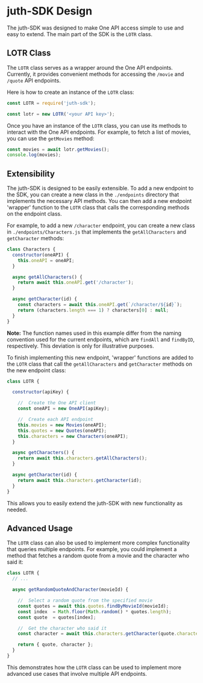 # juth-SDK Design

The juth-SDK was designed to make One API access simple to use and easy to extend. The main part of the SDK is the `LOTR` class.

## LOTR Class

The `LOTR` class serves as a wrapper around the One API endpoints. Currently, it provides convenient methods for accessing the `/movie` and `/quote` API endpoints.

Here is how to create an instance of the `LOTR` class:

```javascript
const LOTR = require('juth-sdk');

const lotr = new LOTR('<your API key>');
```

Once you have an instance of the `LOTR` class, you can use its methods to interact with the One API endpoints. For example, to fetch a list of movies, you can use the `getMovies` method:

```javascript
const movies = await lotr.getMovies();
console.log(movies);
```

## Extensibility

The juth-SDK is designed to be easily extensible. To add a new endpoint to the SDK, you can create a new class in the `./endpoints` directory that implements the necessary API methods. You can then add a new endpoint 'wrapper' function to the `LOTR` class that calls the corresponding methods on the endpoint class.

For example, to add a new `/character` endpoint, you can create a new class in `./endpoints/Characters.js` that implements the `getAllCharacters` and `getCharacter` methods:

```javascript
class Characters {
  constructor(oneAPI) {
    this.oneAPI = oneAPI;
  }

  async getAllCharacters() {
    return await this.oneAPI.get('/character');
  }

  async getCharacter(id) {
    const characters = await this.oneAPI.get(`/character/${id}`);
    return (characters.length === 1) ? characters[0] : null;
  }
}
```

**Note:** The function names used in this example differ from the naming convention used for the current endpoints, which are `findAll` and `findByID`, respectively. This deviation is only for illustrative purposes.

To finish implementing this new endpoint, 'wrapper' functions are added to the `LOTR` class that call the `getAllCharacters` and `getCharacter` methods on the new endpoint class:

```javascript
class LOTR {

  constructor(apiKey) {

    //  Create the One API client
    const oneAPI = new OneAPI(apiKey);

    //  Create each API endpoint
    this.movies = new Movies(oneAPI);
    this.quotes = new Quotes(oneAPI);
    this.characters = new Characters(oneAPI);
  }

  async getCharacters() {
    return await this.characters.getAllCharacters();
  }

  async getCharacter(id) {
    return await this.characters.getCharacter(id);
  }
}
```

This allows you to easily extend the juth-SDK with new functionality as needed.

## Advanced Usage

The `LOTR` class can also be used to implement more complex functionality that queries multiple endpoints. For example, you could implement a method that fetches a random quote from a movie and the character who said it:

```javascript
class LOTR {
  // ...

  async getRandomQuoteAndCharacter(movieId) {

    //  Select a random quote from the specified movie
    const quotes = await this.quotes.findByMovieId(movieId);
    const index  = Math.floor(Math.random() * quotes.length);
    const quote  = quotes[index];

    //  Get the character who said it
    const character = await this.characters.getCharacter(quote.character);

    return { quote, character };
  }
}
```

This demonstrates how the `LOTR` class can be used to implement more advanced use cases that involve multiple API endpoints.